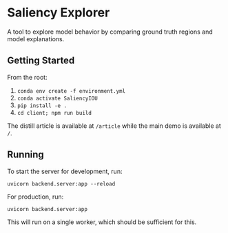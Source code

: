 # Saliency Explorer
A tool to explore model behavior by comparing ground truth regions and model explanations.

## Getting Started

From the root:

1. `conda env create -f environment.yml`
2. `conda activate SaliencyIOU`
3. `pip install -e .`
2. `cd client; npm run build`

The distill article is available at `/article` while the main demo is available at `/`.

## Running
To start the server for development, run:

`uvicorn backend.server:app --reload`

For production, run:

`uvicorn backend.server:app`

This will run on a single worker, which should be sufficient for this.

